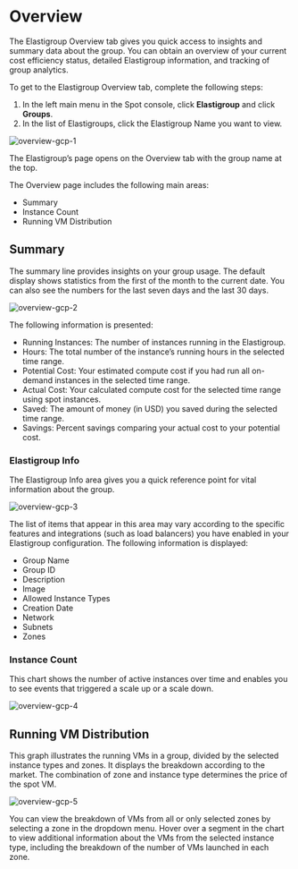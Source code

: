 # Overview

The Elastigroup Overview tab gives you quick access to insights and summary data about the group. You can obtain an overview of your current cost efficiency status, detailed Elastigroup information, and tracking of group analytics. 

To get to the Elastigroup Overview tab, complete the following steps: 

1. In the left main menu in the Spot console, click **Elastigroup** and click **Groups**. 
2. In the list of Elastigroups, click the Elastigroup Name you want to view. 

![overview-gcp-1](https://github.com/spotinst/help/assets/106514736/c3780ea5-840f-47b2-9bb0-73f749bf9423)

The Elastigroup’s page opens on the Overview tab with the group name at the top. 

The Overview page includes the following main areas: 

* Summary  
* Instance Count 
* Running VM Distribution 

## Summary  

The summary line provides insights on your group usage. The default display shows statistics from the first of the month to the current date. You can also see the numbers for the last seven days and the last 30 days.  

![overview-gcp-2](https://github.com/spotinst/help/assets/106514736/54f4a5da-e265-496b-8277-b8091e558133)

The following information is presented: 

* Running Instances: The number of instances running in the Elastigroup. 
* Hours: The total number of the instance’s running hours in the selected time range. 
* Potential Cost: Your estimated compute cost if you had run all on-demand instances in the selected time range. 
* Actual Cost: Your calculated compute cost for the selected time range using spot instances. 
* Saved: The amount of money (in USD) you saved during the selected time range. 
* Savings: Percent savings comparing your actual cost to your potential cost. 

### Elastigroup Info 

The Elastigroup Info area gives you a quick reference point for vital information about the group. 

![overview-gcp-3](https://github.com/spotinst/help/assets/106514736/538d9796-bd7c-4b4f-b2f9-3e002aa4c0e3)

The list of items that appear in this area may vary according to the specific features and integrations (such as load balancers) you have enabled in your Elastigroup configuration. The following information is displayed: 

* Group Name 
* Group ID 
* Description 
* Image 
* Allowed Instance Types 
* Creation Date 
* Network 
* Subnets 
* Zones 

### Instance Count 

This chart shows the number of active instances over time and enables you to see events that triggered a scale up or a scale down. 

![overview-gcp-4](https://github.com/spotinst/help/assets/106514736/46da7b5f-b055-4953-8876-5db5d6b11738)

## Running VM Distribution 

This graph illustrates the running VMs in a group, divided by the selected instance types and zones. It displays the breakdown according to the market. The combination of zone and instance type determines the price of the spot VM. 

![overview-gcp-5](https://github.com/spotinst/help/assets/106514736/d43e4559-a23a-4e75-b149-2a979e7e4fa6)

You can view the breakdown of VMs from all or only selected zones by selecting a zone in the dropdown menu. Hover over a segment in the chart to view additional information about the VMs from the selected instance type, including the breakdown of the number of VMs launched in each zone.  
